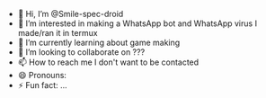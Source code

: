 - 👋 Hi, I’m @Smile-spec-droid
- 👀 I’m interested in making a WhatsApp bot and WhatsApp virus I made/ran it in termux
- 🌱 I’m currently learning about game making
- 💞️ I’m looking to collaborate on ???
- 📫 How to reach me I don't want to be contacted
- 😄 Pronouns: 
- ⚡ Fun fact: ...

<!---
Smile-spec-droid/Smile-spec-droid is a ✨ special ✨ repository because its `README.md` (this file) appears on your GitHub profile.
You can click the Preview link to take a look at your changes.
--->
